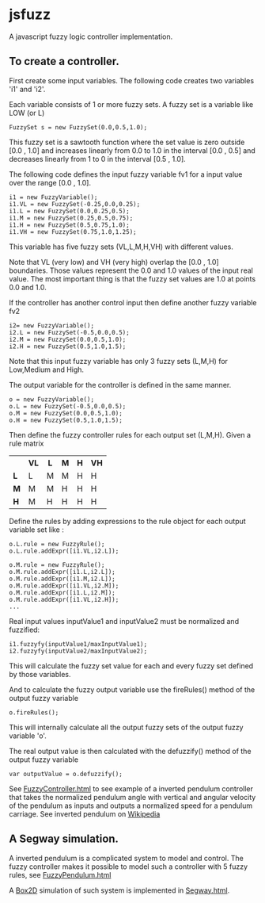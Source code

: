 jsfuzz
======

A javascript fuzzy logic controller implementation.

To create a controller.
------------------------

First create some input variables.  The following code creates 
two variables 'i1' and 'i2'. 


Each variable consists of 1 or more fuzzy sets.  A fuzzy set is a variable
 like LOW (or L) 

	FuzzySet s = new FuzzySet(0.0,0.5,1.0);
	
This fuzzy set is a sawtooth function where the set value is zero outside [0.0 , 1.0] and increases 
linearly from 0.0 to 1.0 in the interval [0.0 , 0.5] and decreases linearly from 1 to 0 in the interval
[0.5 , 1.0].

The following code defines the input fuzzy variable fv1 for a input value over the range [0.0 , 1.0]. 

	i1 = new FuzzyVariable();
	i1.VL = new FuzzySet(-0.25,0.0,0.25);
	i1.L = new FuzzySet(0.0,0.25,0.5);
	i1.M = new FuzzySet(0.25,0.5,0.75);
	i1.H = new FuzzySet(0.5,0.75,1.0);
	i1.VH = new FuzzySet(0.75,1.0,1.25);

This variable has five fuzzy sets (VL,L,M,H,VH) with different values.	
	
Note that VL (very low) and VH (very high) overlap the [0.0 , 1.0]  boundaries.   Those values represent
the 0.0 and 1.0 values of the input real value.  The most important thing is that the fuzzy set  values are 1.0 
at points 0.0 and 1.0.

If the controller has another control input then define another fuzzy variable fv2

	i2= new FuzzyVariable();
	i2.L = new FuzzySet(-0.5,0.0,0.5);
	i2.M = new FuzzySet(0.0,0.5,1.0);
	i2.H = new FuzzySet(0.5,1.0,1.5);

Note that this input fuzzy variable has only 3 fuzzy sets (L,M,H) for Low,Medium and High.

The output variable for the controller is defined in the same manner.   

	o = new FuzzyVariable();
	o.L = new FuzzySet(-0.5,0.0,0.5);
	o.M = new FuzzySet(0.0,0.5,1.0);
	o.H = new FuzzySet(0.5,1.0,1.5);
	
Then define the fuzzy controller rules for each output set (L,M,H).  Given a rule matrix

<table>
	<tr>
		<th></th>
		<th>VL</th>
		<th>L</th>
		<th>M</th>
		<th>H</th>
		<th>VH</th>
	</tr>
	<tr>	
		<td><b>L</b></td>
		<td>L</td>
		<td>M</td>
		<td>M</td>
		<td>H</td>
		<td>H</td>
	</tr>
	<tr>	
		<td><b>M</b></td>
		<td>M</td>
		<td>M</td>
		<td>H</td>
		<td>H</td>
		<td>H</td>
	</tr>
		<tr>	
		<td><b>H</b></td>
		<td>M</td>
		<td>H</td>
		<td>H</td>
		<td>H</td>
		<td>H</td>
	</tr>
	
	
</table>

Define the rules by adding expressions to the rule object for each output variable set like : 

	o.L.rule = new FuzzyRule();
	o.L.rule.addExpr([i1.VL,i2.L]);

	o.M.rule = new FuzzyRule();
	o.M.rule.addExpr([i1.L,i2.L]);
	o.M.rule.addExpr([i1.M,i2.L]);
	o.M.rule.addExpr([i1.VL,i2.M]);
	o.M.rule.addExpr([i1.L,i2.M]);
	o.M.rule.addExpr([i1.VL,i2.H]);
	...
	
Real input values inputValue1 and inputValue2 must be normalized and fuzzified:

	i1.fuzzyfy(inputValue1/maxInputValue1);
	i2.fuzzyfy(inputValue2/maxInputValue2);
	
This will calculate the fuzzy set value for each and every fuzzy set defined by those variables.
	
And to calculate the fuzzy output variable use the fireRules() method of the output fuzzy variable

	o.fireRules();
	
This will internally calculate all the output fuzzy sets of the output fuzzy variable 'o'.  

The real output value is then calculated with the defuzzify() method of the output fuzzy variable

	var outputValue = o.defuzzify();
	
See [FuzzyController.html](https://github.com/arnigeir/jsfuzz/blob/master/FuzzyController.html) to see example of a inverted pendulum controller that takes the normalized pendulum 
angle with vertical and angular velocity of the pendulum as inputs and outputs a normalized speed for 
a pendulum carriage. See inverted pendulum on [Wikipedia](http://en.wikipedia.org/wiki/Inverted_pendulum)

A Segway simulation.
------------------------	
	
A inverted pendulum is a complicated system to model and control.  The fuzzy controller makes it possible
to model such a controller with 5 fuzzy rules, see [FuzzyPendulum.html](https://github.com/arnigeir/jsfuzz/blob/master/segway/fuzzyPendulum.js)

A [Box2D](http://box2d.org/) simulation of such system is implemented in  [Segway.html](https://github.com/arnigeir/jsfuzz/blob/master/segway/segway.html).
	


